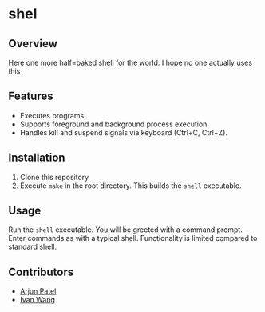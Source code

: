 # shel

## Overview
Here one more half=baked shell for the world. I hope no one actually uses this

## Features
- Executes programs.
- Supports foreground and background process execution.
- Handles kill and suspend signals via keyboard (Ctrl+C, Ctrl+Z).

## Installation
1. Clone this repository
2. Execute `make` in the root directory. This builds the `shell` executable.

## Usage
Run the `shell` executable. You will be greeted with a command prompt. Enter commands as with a typical shell. Functionality is limited compared to standard shell.

## Contributors
- [Arjun Patel](https://github.com/arjunUpatel)
- [Ivan Wang](https://github.com/ivanwang123)
